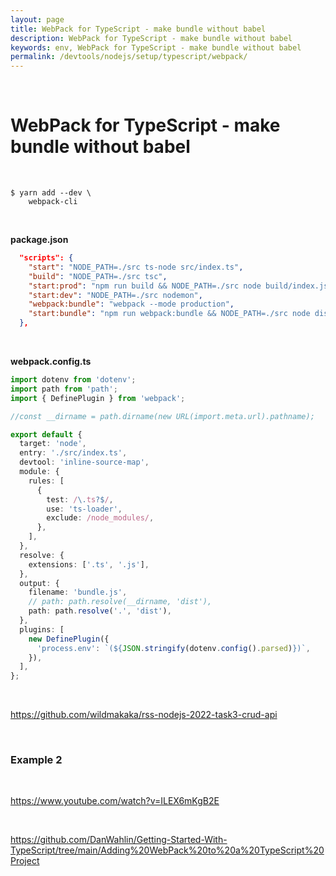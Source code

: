 ```yaml
---
layout: page
title: WebPack for TypeScript - make bundle without babel
description: WebPack for TypeScript - make bundle without babel
keywords: env, WebPack for TypeScript - make bundle without babel
permalink: /devtools/nodejs/setup/typescript/webpack/
---
```


<br/>

# WebPack for TypeScript - make bundle without babel

<br/>

```
$ yarn add --dev \
    webpack-cli
```

<br/>

**package.json**

```json
  "scripts": {
    "start": "NODE_PATH=./src ts-node src/index.ts",
    "build": "NODE_PATH=./src tsc",
    "start:prod": "npm run build && NODE_PATH=./src node build/index.js",
    "start:dev": "NODE_PATH=./src nodemon",
    "webpack:bundle": "webpack --mode production",
    "start:bundle": "npm run webpack:bundle && NODE_PATH=./src node dist/bundle.js"
  },
```

<br/>

**webpack.config.ts**

```ts
import dotenv from 'dotenv';
import path from 'path';
import { DefinePlugin } from 'webpack';

//const __dirname = path.dirname(new URL(import.meta.url).pathname);

export default {
  target: 'node',
  entry: './src/index.ts',
  devtool: 'inline-source-map',
  module: {
    rules: [
      {
        test: /\.ts?$/,
        use: 'ts-loader',
        exclude: /node_modules/,
      },
    ],
  },
  resolve: {
    extensions: ['.ts', '.js'],
  },
  output: {
    filename: 'bundle.js',
    // path: path.resolve(__dirname, 'dist'),
    path: path.resolve('.', 'dist'),
  },
  plugins: [
    new DefinePlugin({
      'process.env': `(${JSON.stringify(dotenv.config().parsed)})`,
    }),
  ],
};
```

<br/>

https://github.com/wildmakaka/rss-nodejs-2022-task3-crud-api

<br/>

### Example 2

<br/>

https://www.youtube.com/watch?v=ILEX6mKgB2E

<br/>

https://github.com/DanWahlin/Getting-Started-With-TypeScript/tree/main/Adding%20WebPack%20to%20a%20TypeScript%20Project
